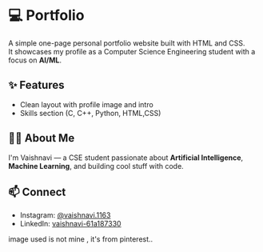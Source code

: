 # 💻 Portfolio

A simple one-page personal portfolio website built with HTML and CSS.  
It showcases my profile as a Computer Science Engineering student with a focus on **AI/ML**.

## ✨ Features
- Clean layout with profile image and intro
- Skills section (C, C++, Python, HTML,CSS)

## 🙋‍♀️ About Me
I'm Vaishnavi — a CSE student passionate about **Artificial Intelligence**, **Machine Learning**, and building cool stuff with code.

## 📫 Connect
- Instagram: [@vaishnavi.1163](https://www.instagram.com/vaishnavi.1163?igsh=MXY4Zmp5aDFwejZ3aA==)
- LinkedIn: [vaishnavi-61a187330](http://www.linkedin.com/in/vaishnavi-61a187330)

image used is not mine , it's from pinterest..
